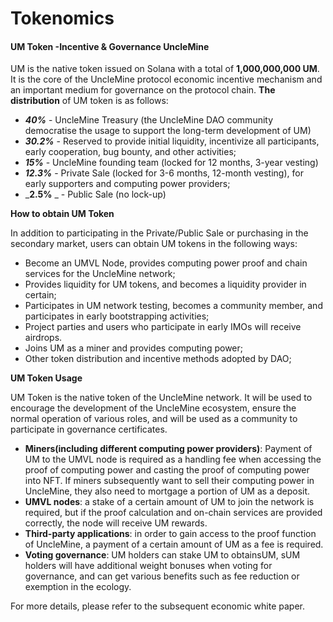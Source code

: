 # Tokenomics

#### **UM Token -Incentive & Governance UncleMine** <a href="#_tf4282m8i6u" id="_tf4282m8i6u"></a>

UM is the native token issued on Solana with a total of **1,000,000,000 UM**. It is the core of the UncleMine protocol economic incentive mechanism and an important medium for governance on the protocol chain. **The distribution** of UM token is as follows:

* _**40%**_ - UncleMine Treasury (the UncleMine DAO community democratise the usage to support the long-term development of UM)
* _**30.2%**_ - Reserved to provide initial liquidity, incentivize all participants, early cooperation, bug bounty, and other activities;
* _**15%**_ - UncleMine founding team (locked for 12 months, 3-year vesting)
* _**12.3%**_ - Private Sale (locked for 3-6 months, 12-month vesting), for early supporters and computing power providers;
* \_**2.5%** \_ - Public Sale (no lock-up)

**How to obtain UM Token**

In addition to participating in the Private/Public Sale or purchasing in the secondary market, users can obtain UM tokens in the following ways:

* Become an UMVL Node, provides computing power proof and chain services for the UncleMine network;
* Provides liquidity for UM tokens, and becomes a liquidity provider in certain;
* Participates in UM network testing, becomes a community member, and participates in early bootstrapping activities;
* Project parties and users who participate in early IMOs will receive airdrops.
* Joins UM as a miner and provides computing power;
* Other token distribution and incentive methods adopted by DAO;

**UM Token Usage**

UM Token is the native token of the UncleMine network. It will be used to encourage the development of the UncleMine ecosystem, ensure the normal operation of various roles, and will be used as a community to participate in governance certificates.

* **Miners(including different computing power providers)**: Payment of UM to the UMVL node is required as a handling fee when accessing the proof of computing power and casting the proof of computing power into NFT. If miners subsequently want to sell their computing power in UncleMine, they also need to mortgage a portion of UM as a deposit.
* **UMVL nodes**: a stake of a certain amount of UM to join the network is required, but if the proof calculation and on-chain services are provided correctly, the node will receive UM rewards.
* **Third-party applications**: in order to gain access to the proof function of UncleMine, a payment of a certain amount of UM as a fee is required.
* **Voting governance**: UM holders can stake UM to obtainsUM, sUM holders will have additional weight bonuses when voting for governance, and can get various benefits such as fee reduction or exemption in the ecology.

For more details, please refer to the subsequent economic white paper.
